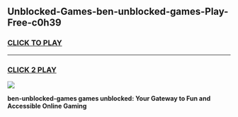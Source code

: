 
## Unblocked-Games-ben-unblocked-games-Play-Free-c0h39
<h3>
<a href="https://premium76.site?title=ben-unblocked-games&ref=18A1">CLICK TO PLAY</a></h3>
<hr>

<h3>
<a href="https://premium76.site?title=ben-unblocked-games&ref=18A1">CLICK 2 PLAY</a>
  
</h3>

<a href="https://premium76.site?title=ben-unblocked-games&ref=18A1"><img src="https://clearcache.store/games.png"></a>


**ben-unblocked-games games unblocked: Your Gateway to Fun and Accessible Online Gaming**
